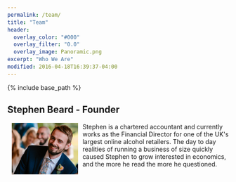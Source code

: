 ```yaml
---
permalink: /team/
title: "Team"
header:
  overlay_color: "#000"
  overlay_filter: "0.0"
  overlay_image: Panoramic.png
excerpt: "Who We Are"
modified: 2016-04-18T16:39:37-04:00
---
```


{% include base_path %}

## Stephen Beard - Founder 
<img src="/images/Wedding Pic1.jpg" align="left" alt="Stephen Beard" width="30%" height = "auto" hspace = "10"> Stephen is a chartered accountant and currently works as the Financial Director for one of the UK's largest online alcohol retailers. The day to day realities of running a business of size quickly caused Stephen to grow interested in economics, and the more he read the more he questioned.   
